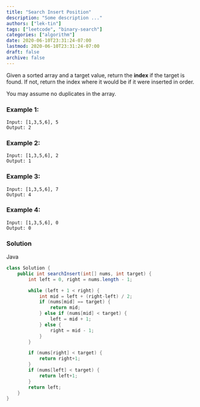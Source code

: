 ```yaml
---
title: "Search Insert Position"
description: "Some description ..."
authors: ["lek-tin"]
tags: ["leetcode", "binary-search"]
categories: ["algorithm"]
date: 2020-06-10T23:31:24-07:00
lastmod: 2020-06-10T23:31:24-07:00
draft: false
archive: false
---
```


Given a sorted array and a target value, return the **index** if the target is found. If not, return the index where it would be if it were inserted in order.  

You may assume no duplicates in the array.  

### Example 1:

```
Input: [1,3,5,6], 5
Output: 2
```

### Example 2:

```
Input: [1,3,5,6], 2
Output: 1
```

### Example 3:

```
Input: [1,3,5,6], 7
Output: 4
```

### Example 4:

```
Input: [1,3,5,6], 0
Output: 0
```

### Solution

Java
```java
class Solution {
    public int searchInsert(int[] nums, int target) {
        int left = 0, right = nums.length - 1;

        while (left + 1 < right) {
            int mid = left + (right-left) / 2;
            if (nums[mid] == target) {
                return mid;
            } else if (nums[mid] < target) {
                left = mid + 1;
            } else {
                right = mid - 1;
            }
        }

        if (nums[right] < target) {
            return right+1;
        }
        if (nums[left] < target) {
            return left+1;
        }
        return left;
    }
}
```
